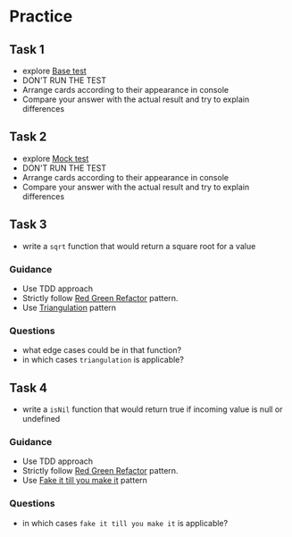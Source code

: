 # Practice

## Task 1
- explore [Base test](../../tests/unit/lesson-02/explore-base-sequence.spec.js)
- DON'T RUN THE TEST
- Arrange cards according to their appearance in console
- Compare your answer with the actual result and try to explain differences

## Task 2
- explore [Mock test](../../tests/unit/lesson-02/explore-mock-sequence.spec.js)
- DON'T RUN THE TEST
- Arrange cards according to their appearance in console
- Compare your answer with the actual result and try to explain differences

## Task 3
- write a `sqrt` function that would return a square root for a value
### Guidance
- Use TDD approach
- Strictly follow [Red Green Refactor](../../patterns/red-green-refactor.md) pattern.
- Use [Triangulation](../../patterns/triangulation.md) pattern
### Questions
- what edge cases could be in that function?
- in which cases `triangulation` is applicable?

## Task 4
- write a `isNil` function that would return true if incoming value is null or undefined
### Guidance
- Use TDD approach
- Strictly follow [Red Green Refactor](../../patterns/red-green-refactor.md) pattern.
- Use [Fake it till you make it](../../patterns/fake-it.md) pattern
### Questions
- in which cases `fake it till you make it` is applicable?


